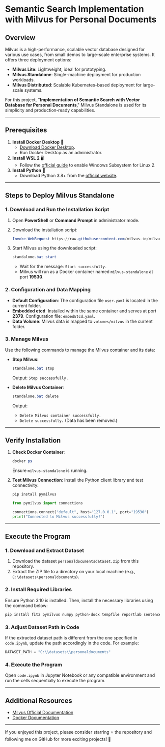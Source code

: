 # Semantic Search Implementation with Milvus for Personal Documents

## Overview
Milvus is a high-performance, scalable vector database designed for various use cases, from small demos to large-scale enterprise systems. It offers three deployment options:

- **Milvus Lite**: Lightweight, ideal for prototyping.
- **Milvus Standalone**: Single-machine deployment for production workloads.
- **Milvus Distributed**: Scalable Kubernetes-based deployment for large-scale systems.

For this project, "**Implementation of Semantic Search with Vector Database for Personal Documents**," Milvus Standalone is used for its simplicity and production-ready capabilities.

---

## Prerequisites

1. **Install Docker Desktop** 🐋
   - [Download Docker Desktop](https://www.docker.com/products/docker-desktop).
   - Run Docker Desktop as an administrator.
2. **Install WSL 2** 🖥️
   - Follow the [official guide](https://learn.microsoft.com/en-us/windows/wsl/install) to enable Windows Subsystem for Linux 2.
3. **Install Python** 🐍
   - Download Python 3.8+ from the [official website](https://www.python.org/downloads/).

---

## Steps to Deploy Milvus Standalone

### 1. Download and Run the Installation Script

1. Open **PowerShell** or **Command Prompt** in administrator mode.
2. Download the installation script:

   ```powershell
   Invoke-WebRequest https://raw.githubusercontent.com/milvus-io/milvus/refs/heads/master/scripts/standalone_embed.bat -OutFile standalone.bat
   ```

3. Start Milvus using the downloaded script:

   ```powershell
   standalone.bat start
   ```

   - Wait for the message: `Start successfully.`
   - Milvus will run as a Docker container named `milvus-standalone` at port **19530**.

### 2. Configuration and Data Mapping

- **Default Configuration**: The configuration file `user.yaml` is located in the current folder.
- **Embedded etcd**: Installed within the same container and serves at port **2379**. Configuration file: `embedEtcd.yaml`.
- **Data Volume**: Milvus data is mapped to `volumes/milvus` in the current folder.

### 3. Manage Milvus

Use the following commands to manage the Milvus container and its data:

- **Stop Milvus**:
  ```powershell
  standalone.bat stop
  ```
  Output: `Stop successfully.`

- **Delete Milvus Container**:
  ```powershell
  standalone.bat delete
  ```
  Output:
  - `Delete Milvus container successfully.`
  - `Delete successfully.` (Data has been removed.)

---

## Verify Installation

1. **Check Docker Container**:
   ```powershell
   docker ps
   ```
   Ensure `milvus-standalone` is running.

2. **Test Milvus Connection**:
   Install the Python client library and test connectivity:
   ```bash
   pip install pymilvus
   ```
   ```python
   from pymilvus import connections

   connections.connect("default", host="127.0.0.1", port="19530")
   print("Connected to Milvus successfully!")
   ```

---

## Execute the Program

### 1. Download and Extract Dataset

1. Download the dataset `personaldocumentsdataset.zip` from this repository.
2. Extract the ZIP file to a directory on your local machine (e.g., `C:\datasets\personaldocuments`).

### 2. Install Required Libraries

Ensure Python 3.10 is installed. Then, install the necessary libraries using the command below:

```bash
pip install fitz pymilvus numpy python-docx tempfile reportlab sentence-transformers
```

### 3. Adjust Dataset Path in Code

If the extracted dataset path is different from the one specified in `code.ipynb`, update the path accordingly in the code. For example:

```python
DATASET_PATH = "C:\\datasets\\personaldocuments"
```

### 4. Execute the Program

Open `code.ipynb` in Jupyter Notebook or any compatible environment and run the cells sequentially to execute the program.

---

## Additional Resources

- [Milvus Official Documentation](https://milvus.io/docs/)
- [Docker Documentation](https://docs.docker.com/)

---

If you enjoyed this project, please consider starring ⭐ the repository and following me on GitHub for more exciting projects! 🚀

